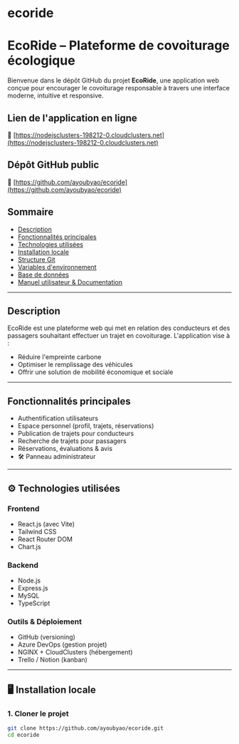 # ecoride
#  EcoRide – Plateforme de covoiturage écologique

Bienvenue dans le dépôt GitHub du projet **EcoRide**, une application web conçue pour encourager le covoiturage responsable à travers une interface moderne, intuitive et responsive.

##  Lien de l'application en ligne

🔗 [https://nodejsclusters-198212-0.cloudclusters.net](https://nodejsclusters-198212-0.cloudclusters.net)

##  Dépôt GitHub public

🔗 [https://github.com/ayoubyao/ecoride](https://github.com/ayoubyao/ecoride)

##  Sommaire

- [Description](#description)
- [Fonctionnalités principales](#fonctionnalités-principales)
- [Technologies utilisées](#technologies-utilisées)
- [Installation locale](#installation-locale)
- [Structure Git](#structure-git)
- [Variables d'environnement](#variables-denvironnement)
- [Base de données](#base-de-données)
- [Manuel utilisateur & Documentation](#manuel-utilisateur--documentation)

---

##  Description

EcoRide est une plateforme web qui met en relation des conducteurs et des passagers souhaitant effectuer un trajet en covoiturage. L'application vise à :

- Réduire l'empreinte carbone
- Optimiser le remplissage des véhicules
- Offrir une solution de mobilité économique et sociale

---

##  Fonctionnalités principales

-  Authentification utilisateurs
-  Espace personnel (profil, trajets, réservations)
-  Publication de trajets pour conducteurs
-  Recherche de trajets pour passagers
-  Réservations, évaluations & avis
- 🛠 Panneau administrateur

---

## ⚙️ Technologies utilisées

### Frontend
- React.js (avec Vite)
- Tailwind CSS
- React Router DOM
- Chart.js

### Backend
- Node.js
- Express.js
- MySQL
- TypeScript

### Outils & Déploiement
- GitHub (versioning)
- Azure DevOps (gestion projet)
- NGINX + CloudClusters (hébergement)
- Trello / Notion (kanban)

---

## 🖥️ Installation locale

### 1. Cloner le projet

```bash
git clone https://github.com/ayoubyao/ecoride.git
cd ecoride

